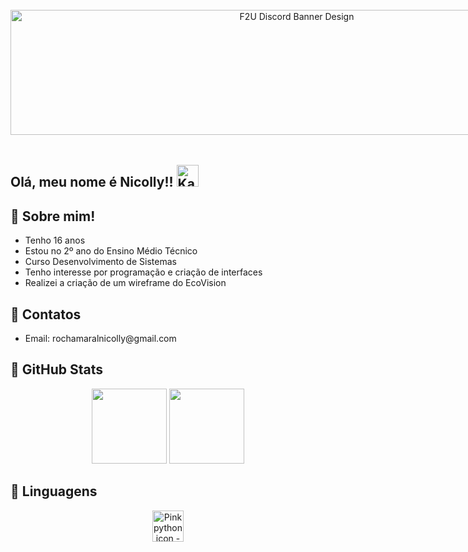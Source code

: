 <p align="center">
<img src="https://i.pinimg.com/736x/b9/38/d0/b938d0933809da5d22208607a7fc33d6.jpg" jsaction="" class="sFlh5c FyHeAf iPVvYb" style="max-width: 800px; height: 200px; margin: 19px 0px; width: 900px;" alt="F2U Discord Banner Design" jsname="kn3ccd">

## Olá, meu nome é Nicolly!! <img src="https://media3.giphy.com/media/10a8AOSeP6Rqfu/200w.gif?cid=6c09b952gwfc0o691vuni84io29wdlni5kefujtie274d5ga&amp;ep=v1_stickers_search&amp;rid=200w.gif&amp;ct=s" jsaction="" class="sFlh5c FyHeAf iPVvYb" style="max-width: 35px; height: 35px; margin: 0px; width: 35px;" alt="Kawaii Pink Stickers - Find &amp; Share on GIPHY" jsname="kn3ccd">

## 🐇 Sobre mim!
<ul>
  <li>Tenho 16 anos</li>
  <li>Estou no 2º ano do Ensino Médio Técnico</li>
  <li>Curso Desenvolvimento de Sistemas</li>
  <li>Tenho interesse por programação e criação de interfaces</li>
  <li>Realizei a criação de um wireframe do EcoVision</li>
</ul>

## 🐇 Contatos
<ul>
 <li>Email: rochamaralnicolly@gmail.com</li>
</ul>



## 🐇 GitHub Stats
<p align="center">
<img height="120em" src="https://github-readme-stats.vercel.app/api?username=Nicolly-Amrl&show_icons=true&hide_title=false&title_color=f5a9c0&icon_color=f5a9c0&text_color=f5a9c0&bg_color=ffe6f0&border_color=f5a9c0" />
<img height="120em" src="https://github-readme-stats.vercel.app/api/top-langs/?username=Nicolly-Amrl&layout=compact&title_color=f5a9c0&text_color=f5a9c0&bg_color=ffe6f0&border_color=f5a9c0" />

## 🐇 Linguagens
<p align="center">
<img src="https://encrypted-tbn0.gstatic.com/images?q=tbn:ANd9GcTYqsG2h-f-ZjkiLrOCvyF-k3lwvJCewrGEaA&amp;s" class="sFlh5c FyHeAf" alt="Pink python icon - Free pink site logo icons" jsname="JuXqh" style="max-width: 50px; width: 50px; height: 50px; margin: 0px;" data-ilt="1746549127958">
 
